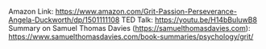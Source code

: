 Amazon Link: https://www.amazon.com/Grit-Passion-Perseverance-Angela-Duckworth/dp/1501111108
TED Talk: https://youtu.be/H14bBuluwB8
Summary on Samuel Thomas Davies (https://samuelthomasdavies.com): https://www.samuelthomasdavies.com/book-summaries/psychology/grit/
